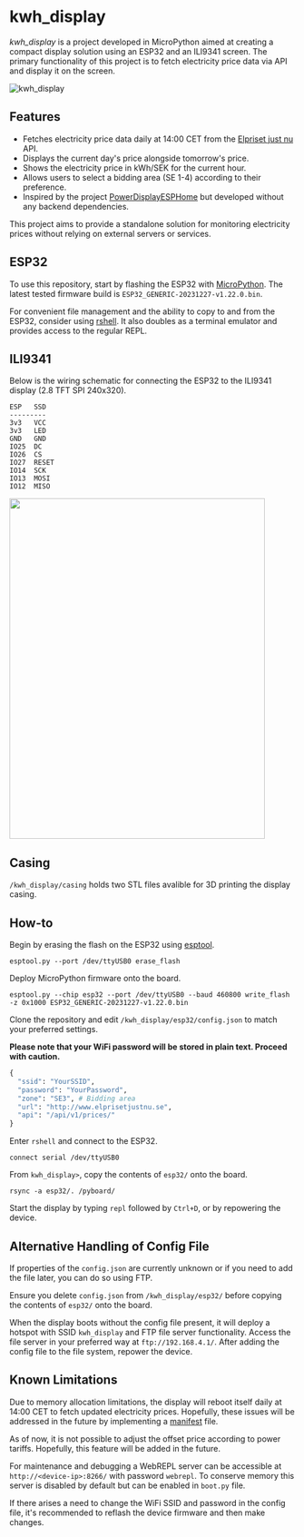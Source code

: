 # kwh_display

*kwh_display* is a project developed in MicroPython aimed at creating a compact display solution using an ESP32 and an ILI9341 screen. The primary functionality of this project is to fetch electricity price data via API and display it on the screen.

![kwh_display](https://github.com/user-attachments/assets/ac35568e-17c2-4a92-991a-805e1c3b35c9)

## Features

- Fetches electricity price data daily at 14:00 CET from the [Elpriset just nu](https://www.elprisetjustnu.se/elpris-api) API.
- Displays the current day's price alongside tomorrow's price.
- Shows the electricity price in kWh/SEK for the current hour.
- Allows users to select a bidding area (SE 1-4) according to their preference.
- Inspired by the project [PowerDisplayESPHome](https://github.com/johannyren/PowerDisplayESPHome) but developed without any backend dependencies.

This project aims to provide a standalone solution for monitoring electricity prices without relying on external servers or services.

## ESP32

To use this repository, start by flashing the ESP32 with [MicroPython](https://docs.MicroPython.org/en/latest/esp32/tutorial/intro.html). The latest tested firmware build is `ESP32_GENERIC-20231227-v1.22.0.bin`.

For convenient file management and the ability to copy to and from the ESP32, consider using [rshell](https://github.com/dhylands/rshell). It also doubles as a terminal emulator and provides access to the regular REPL.

## ILI9341

Below is the wiring schematic for connecting the ESP32 to the ILI9341 display (2.8 TFT SPI 240x320).

```
ESP   SSD
---------
3v3   VCC
3v3   LED
GND   GND
IO25  DC
IO26  CS
IO27  RESET
IO14  SCK
IO13  MOSI
IO12  MISO
```
<img src="https://github.com/user-attachments/assets/355e2bc7-83c0-4814-930c-5a3256996608" width="450" height="600">

## Casing

```/kwh_display/casing``` holds two STL files avalible for 3D printing the display casing.

## How-to

Begin by erasing the flash on the ESP32 using [esptool](https://github.com/espressif/esptool).

```
esptool.py --port /dev/ttyUSB0 erase_flash
```

Deploy MicroPython firmware onto the board.

```
esptool.py --chip esp32 --port /dev/ttyUSB0 --baud 460800 write_flash -z 0x1000 ESP32_GENERIC-20231227-v1.22.0.bin
```

Clone the repository and edit ```/kwh_display/esp32/config.json``` to match your preferred settings.

**Please note that your WiFi password will be stored in plain text. Proceed with caution.**
```python
{
  "ssid": "YourSSID",
  "password": "YourPassword",
  "zone": "SE3", # Bidding area
  "url": "http://www.elprisetjustnu.se",
  "api": "/api/v1/prices/"
}
```
Enter ```rshell``` and connect to the ESP32.

```
connect serial /dev/ttyUSB0
```

From ```kwh_display>```, copy the contents of ```esp32/``` onto the board.
```
rsync -a esp32/. /pyboard/
```

Start the display by typing ```repl``` followed by ```Ctrl+D```, or by repowering the device. 

## Alternative Handling of Config File
If properties of the ```config.json``` are currently unknown or if you need to add the file later, you can do so using FTP.

Ensure you delete ```config.json``` from ```/kwh_display/esp32/``` before copying the contents of ```esp32/``` onto the board.

When the display boots without the config file present, it will deploy a hotspot with SSID ```kwh_display``` and FTP file server functionality. Access the file server in your preferred way at ```ftp://192.168.4.1/```. After adding the config file to the file system, repower the device.



## Known Limitations

Due to memory allocation limitations, the display will reboot itself daily at 14:00 CET to fetch updated electricity prices.
Hopefully, these issues will be addressed in the future by implementing a [manifest](https://docs.micropython.org/en/latest/reference/manifest.html) file.

As of now, it is not possible to adjust the offset price according to power tariffs. Hopefully, this feature will be added in the future.

For maintenance and debugging a WebREPL server can be accessible at ```http://<device-ip>:8266/``` with password ```webrepl```. To conserve memory this server is disabled by default but can be enabled in ```boot.py``` file.

If there arises a need to change the WiFi SSID and password in the config file, it's recommended to reflash the device firmware and then make changes.
